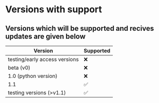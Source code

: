 # Versions with support
## Versions which will be supported and recives updates are given below



| Version | Supported          |
| ------- | ------------------ |
| testing/early access versions  | :x: |
| beta (v0)    | :x:                |
| 1.0 (python version)  | :x:                |
| 1.1  | :white_check_mark: |
| testing versions (>v1.1) | :white_check_mark: |
